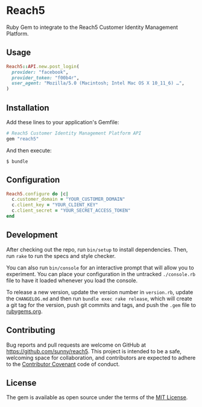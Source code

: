 # Reach5

Ruby Gem to integrate to the Reach5 Customer Identity Management Platform.


## Usage

```rb
Reach5::API.new.post_login(
  provider: "facebook",
  provider_token: "f00b4r",
  user_agent: "Mozilla/5.0 (Macintosh; Intel Mac OS X 10_11_6) …",
)
```

## Installation

Add these lines to your application's Gemfile:

```rb
# Reach5 Customer Identity Management Platform API
gem "reach5"
```

And then execute:

    $ bundle


## Configuration

```rb
Reach5.configure do |c|
  c.customer_domain = "YOUR_CUSTOMER_DOMAIN"
  c.client_key = "YOUR_CLIENT_KEY"
  c.client_secret = "YOUR_SECRET_ACCESS_TOKEN"
end
```


## Development

After checking out the repo, run `bin/setup` to install dependencies.
Then, run `rake` to run the specs and style checker.

You can also run `bin/console` for an interactive prompt that will allow you
to experiment. You can place your configuration in the untracked `./console.rb`
file to have it loaded whenever you load the console.

To release a new version, update the version number in `version.rb`, update the
`CHANGELOG.md` and then run `bundle exec rake release`, which will create a git
tag for the version, push git commits and tags, and push the `.gem` file
to [rubygems.org](https://rubygems.org).


## Contributing

Bug reports and pull requests are welcome on GitHub at
https://github.com/sunny/reach5. This project is intended to be a safe,
welcoming space for collaboration, and contributors are expected to adhere to
the [Contributor Covenant](http://contributor-covenant.org) code of conduct.


## License

The gem is available as open source under the terms of the
[MIT License](http://opensource.org/licenses/MIT).

